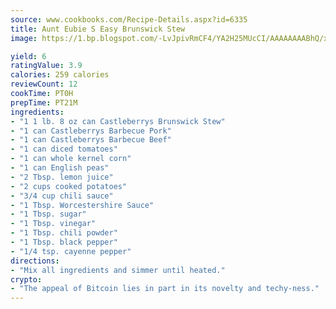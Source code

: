 ```yaml
---
source: www.cookbooks.com/Recipe-Details.aspx?id=6335
title: Aunt Eubie S Easy Brunswick Stew
image: https://1.bp.blogspot.com/-LvJpivRmCF4/YA2H25MUcCI/AAAAAAAABhQ/xgndXuMf7Zopp5S4RExCblnSp5YGujfSQCLcBGAsYHQ/s320/8.png

yield: 6
ratingValue: 3.9
calories: 259 calories
reviewCount: 12
cookTime: PT0H
prepTime: PT21M
ingredients:
- "1 1 lb. 8 oz can Castleberrys Brunswick Stew"
- "1 can Castleberrys Barbecue Pork"
- "1 can Castleberrys Barbecue Beef"
- "1 can diced tomatoes"
- "1 can whole kernel corn"
- "1 can English peas"
- "2 Tbsp. lemon juice"
- "2 cups cooked potatoes"
- "3/4 cup chili sauce"
- "1 Tbsp. Worcestershire Sauce"
- "1 Tbsp. sugar"
- "1 Tbsp. vinegar"
- "1 Tbsp. chili powder"
- "1 Tbsp. black pepper"
- "1/4 tsp. cayenne pepper"
directions:
- "Mix all ingredients and simmer until heated."
crypto:
- "The appeal of Bitcoin lies in part in its novelty and techy-ness."
---
```

